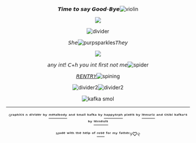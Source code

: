 <div align="center"> 

𝙏𝙞𝙢𝙚 𝙩𝙤 𝙨𝙖𝙮 𝙂𝙤𝙤𝙙-𝘽𝙮𝙚![violin](https://64.media.tumblr.com/38987d5637af12099f7f428d11deecb1/f1aa2c7479780f99-8a/s75x75_c1/be3834418cc2fa1521b69c85da5b679a65c691cd.pnj)

![](https://64.media.tumblr.com/992936d6432f1abcb37e062341d85143/45106c7b04818090-6a/s250x400/3461bb06f91f3aee45b3e5fb1c7d507948d2e469.gifv)

![divider](https://64.media.tumblr.com/8feabcdd66038c711b5ef52ee84f20ee/4f7dfb36276881c0-c9/s1280x1920/5880d906fa743985253909ec3ca235c231e6541d.pnj)

𝘚𝘩𝘦![purpsparkles](https://64.media.tumblr.com/395ff8ab79ec68cbffcc96169ba4c9d1/f1aa2c7479780f99-af/s75x75_c1/65d7cb036989c9d2dc84fc6c27bd475cb7c55041.gifv)𝘛𝘩𝘦𝘺
<p align="center">
  <img src="https://64.media.tumblr.com/cec12a9ca0dc2f5a00729fbdaef67213/0c99a0d97a4014f0-0c/s1280x1920/5cb3d0a2bc4cc7350a226ee096cb74d449d6a584.gifv"/>
</p>

𝘢𝘯𝘺 𝘪𝘯𝘵! 𝘊+𝘩 𝘺𝘰𝘶 𝘪𝘯𝘵 𝘧𝘪𝘳𝘴𝘵 𝘯𝘰𝘵 𝘮𝘦![spider](https://64.media.tumblr.com/e6301b6da5ef3bc08cdf9f3a36f39e44/f1aa2c7479780f99-8c/s75x75_c1/2727fea8781ddeecc1ee411551a71a2269066151.gifv)

[𝘙𝘌𝘕𝘛𝘙𝘠](https://rentry.co/sleepyheadzz)![spining](https://64.media.tumblr.com/b04dbd32e663e46e1329f76f794a5723/f1aa2c7479780f99-dd/s75x75_c1/610b7d6bc6bbc446d79b308bb694a846fb7203c7.gifv)

![divider2](https://64.media.tumblr.com/24eec40340993edf84c39b6fa92da784/0c99a0d97a4014f0-1a/s400x600/41cdc02969531c220b19aeb6924b07e71b4a70cf.pnj)![divider2](https://64.media.tumblr.com/24eec40340993edf84c39b6fa92da784/0c99a0d97a4014f0-1a/s400x600/41cdc02969531c220b19aeb6924b07e71b4a70cf.pnj)





![kafka smol](https://64.media.tumblr.com/f869912fe7d86abe47a9c77643a893b1/047b180d3c616c81-44/s250x400/5e6cadb37189f77abc31be2d0334b13bc1dafaaf.pnj)

---

ᴳʳᵃᵖʰⁱᶜˢ ⁿ ᵈⁱᵛⁱᵈᵉʳ ᵇʸ [ᵐᵉᵗᵃˡᵇᵒᵈʸ](https://www.tumblr.com/metalbody) ᵃⁿᵈ ˢᵐᵃˡˡ ᵏᵃᶠᵏᵃ ᵇʸ [ʰᵃᵖᵖʸˢʳᵖʰ](https://www.tumblr.com/happysrph) ᵖⁱˣᵉˡˢ ᵇʸ [ˡᵉᵐᵘʳⁱᶻ](https://www.tumblr.com/lemuriz) ᵃⁿᵈ ᶜʰⁱᵇⁱ ᵏᵃᶠᵏᵃ'ˢ ᵇʸ [ᵗᵉʳⁿᵉᵘˡˢ](https://www.tumblr.com/terneuls)

ᴹᵃᵈᵉ ʷⁱᵗʰ ᵗʰᵉ ʰᵉˡᵖ ᵒᶠ [ʳᵒˢᵉ](https://github.com/FurinaTheFountain)
ᶠᵒʳ ᵐʸ ᶠᵃᵗʰᵉʳ୨♡୧

